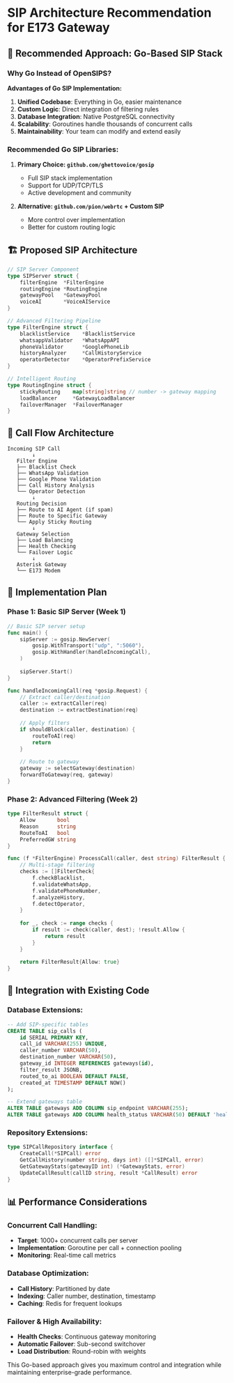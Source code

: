 # SIP Architecture Recommendation for E173 Gateway

## 🎯 Recommended Approach: Go-Based SIP Stack

### Why Go Instead of OpenSIPS?

**Advantages of Go SIP Implementation:**
1. **Unified Codebase**: Everything in Go, easier maintenance
2. **Custom Logic**: Direct integration of filtering rules
3. **Database Integration**: Native PostgreSQL connectivity
4. **Scalability**: Goroutines handle thousands of concurrent calls
5. **Maintainability**: Your team can modify and extend easily

### Recommended Go SIP Libraries:

1. **Primary Choice: `github.com/ghettovoice/gosip`**
   - Full SIP stack implementation
   - Support for UDP/TCP/TLS
   - Active development and community

2. **Alternative: `github.com/pion/webrtc` + Custom SIP**
   - More control over implementation
   - Better for custom routing logic

## 🏗️ Proposed SIP Architecture

```go
// SIP Server Component
type SIPServer struct {
    filterEngine  *FilterEngine
    routingEngine *RoutingEngine
    gatewayPool   *GatewayPool
    voiceAI       *VoiceAIService
}

// Advanced Filtering Pipeline
type FilterEngine struct {
    blacklistService    *BlacklistService
    whatsappValidator   *WhatsAppAPI
    phoneValidator      *GooglePhoneLib
    historyAnalyzer     *CallHistoryService
    operatorDetector    *OperatorPrefixService
}

// Intelligent Routing
type RoutingEngine struct {
    stickyRouting    map[string]string // number -> gateway mapping
    loadBalancer     *GatewayLoadBalancer
    failoverManager  *FailoverManager
}
```

## 🔄 Call Flow Architecture

```
Incoming SIP Call
        ↓
   Filter Engine
   ├── Blacklist Check
   ├── WhatsApp Validation  
   ├── Google Phone Validation
   ├── Call History Analysis
   └── Operator Detection
        ↓
   Routing Decision
   ├── Route to AI Agent (if spam)
   ├── Route to Specific Gateway
   └── Apply Sticky Routing
        ↓
   Gateway Selection
   ├── Load Balancing
   ├── Health Checking
   └── Failover Logic
        ↓
   Asterisk Gateway
   └── E173 Modem
```

## 🚀 Implementation Plan

### Phase 1: Basic SIP Server (Week 1)
```go
// Basic SIP server setup
func main() {
    sipServer := gosip.NewServer(
        gosip.WithTransport("udp", ":5060"),
        gosip.WithHandler(handleIncomingCall),
    )
    
    sipServer.Start()
}

func handleIncomingCall(req *gosip.Request) {
    // Extract caller/destination
    caller := extractCaller(req)
    destination := extractDestination(req)
    
    // Apply filters
    if shouldBlock(caller, destination) {
        routeToAI(req)
        return
    }
    
    // Route to gateway
    gateway := selectGateway(destination)
    forwardToGateway(req, gateway)
}
```

### Phase 2: Advanced Filtering (Week 2)
```go
type FilterResult struct {
    Allow       bool
    Reason      string
    RouteToAI   bool
    PreferredGW string
}

func (f *FilterEngine) ProcessCall(caller, dest string) FilterResult {
    // Multi-stage filtering
    checks := []FilterCheck{
        f.checkBlacklist,
        f.validateWhatsApp,
        f.validatePhoneNumber,
        f.analyzeHistory,
        f.detectOperator,
    }
    
    for _, check := range checks {
        if result := check(caller, dest); !result.Allow {
            return result
        }
    }
    
    return FilterResult{Allow: true}
}
```

## 🎨 Integration with Existing Code

### Database Extensions:
```sql
-- Add SIP-specific tables
CREATE TABLE sip_calls (
    id SERIAL PRIMARY KEY,
    call_id VARCHAR(255) UNIQUE,
    caller_number VARCHAR(50),
    destination_number VARCHAR(50),
    gateway_id INTEGER REFERENCES gateways(id),
    filter_result JSONB,
    routed_to_ai BOOLEAN DEFAULT FALSE,
    created_at TIMESTAMP DEFAULT NOW()
);

-- Extend gateways table
ALTER TABLE gateways ADD COLUMN sip_endpoint VARCHAR(255);
ALTER TABLE gateways ADD COLUMN health_status VARCHAR(50) DEFAULT 'healthy';
```

### Repository Extensions:
```go
type SIPCallRepository interface {
    CreateCall(*SIPCall) error
    GetCallHistory(number string, days int) ([]*SIPCall, error)
    GetGatewayStats(gatewayID int) (*GatewayStats, error)
    UpdateCallResult(callID string, result *CallResult) error
}
```

## 📊 Performance Considerations

### Concurrent Call Handling:
- **Target**: 1000+ concurrent calls per server
- **Implementation**: Goroutine per call + connection pooling
- **Monitoring**: Real-time call metrics

### Database Optimization:
- **Call History**: Partitioned by date
- **Indexing**: Caller number, destination, timestamp
- **Caching**: Redis for frequent lookups

### Failover & High Availability:
- **Health Checks**: Continuous gateway monitoring
- **Automatic Failover**: Sub-second switchover
- **Load Distribution**: Round-robin with weights

This Go-based approach gives you maximum control and integration while maintaining enterprise-grade performance.
